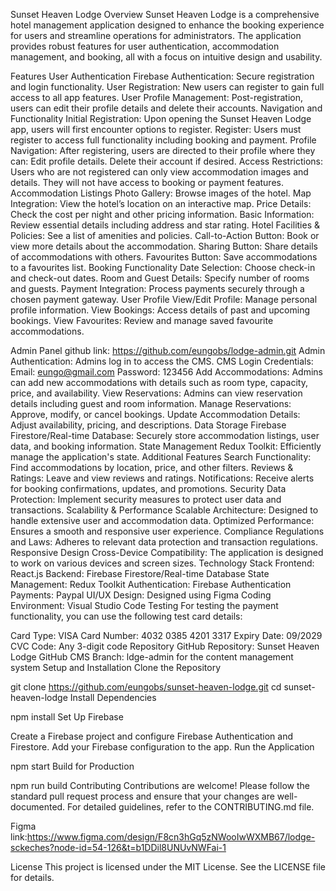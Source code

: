 Sunset Heaven Lodge
Overview
Sunset Heaven Lodge is a comprehensive hotel management application designed to enhance the booking experience for users and streamline operations for administrators. The application provides robust features for user authentication, accommodation management, and booking, all with a focus on intuitive design and usability.

Features
User Authentication
Firebase Authentication: Secure registration and login functionality.
User Registration: New users can register to gain full access to all app features.
User Profile Management: Post-registration, users can edit their profile details and delete their accounts.
Navigation and Functionality
Initial Registration: Upon opening the Sunset Heaven Lodge app, users will first encounter options to register.
Register: Users must register to access full functionality including booking and payment.
Profile Navigation: After registering, users are directed to their profile where they can:
Edit profile details.
Delete their account if desired.
Access Restrictions: Users who are not registered can only view accommodation images and details. They will not have access to booking or payment features.
Accommodation Listings
Photo Gallery: Browse images of the hotel.
Map Integration: View the hotel’s location on an interactive map.
Price Details: Check the cost per night and other pricing information.
Basic Information: Review essential details including address and star rating.
Hotel Facilities & Policies: See a list of amenities and policies.
Call-to-Action Button: Book or view more details about the accommodation.
Sharing Button: Share details of accommodations with others.
Favourites Button: Save accommodations to a favourites list.
Booking Functionality
Date Selection: Choose check-in and check-out dates.
Room and Guest Details: Specify number of rooms and guests.
Payment Integration: Process payments securely through a chosen payment gateway.
User Profile
View/Edit Profile: Manage personal profile information.
View Bookings: Access details of past and upcoming bookings.
View Favourites: Review and manage saved favourite accommodations.

Admin Panel
github link: https://github.com/eungobs/lodge-admin.git
Admin Authentication: Admins log in to access the CMS.
CMS Login Credentials:
Email: eungo@gmail.com
Password: 123456
Add Accommodations: Admins can add new accommodations with details such as room type, capacity, price, and availability.
View Reservations: Admins can view reservation details including guest and room information.
Manage Reservations: Approve, modify, or cancel bookings.
Update Accommodation Details: Adjust availability, pricing, and descriptions.
Data Storage
Firebase Firestore/Real-time Database: Securely store accommodation listings, user data, and booking information.
State Management
Redux Toolkit: Efficiently manage the application's state.
Additional Features
Search Functionality: Find accommodations by location, price, and other filters.
Reviews & Ratings: Leave and view reviews and ratings.
Notifications: Receive alerts for booking confirmations, updates, and promotions.
Security
Data Protection: Implement security measures to protect user data and transactions.
Scalability & Performance
Scalable Architecture: Designed to handle extensive user and accommodation data.
Optimized Performance: Ensures a smooth and responsive user experience.
Compliance
Regulations and Laws: Adheres to relevant data protection and transaction regulations.
Responsive Design
Cross-Device Compatibility: The application is designed to work on various devices and screen sizes.
Technology Stack
Frontend: React.js
Backend: Firebase Firestore/Real-time Database
State Management: Redux Toolkit
Authentication: Firebase Authentication
Payments: Paypal
UI/UX Design: Designed using Figma
Coding Environment: Visual Studio Code
Testing
For testing the payment functionality, you can use the following test card details:

Card Type: VISA
Card Number: 4032 0385 4201 3317
Expiry Date: 09/2029
CVC Code: Any 3-digit code
Repository
GitHub Repository: Sunset Heaven Lodge GitHub
CMS Branch: ldge-admin for the content management system
Setup and Installation
Clone the Repository


git clone https://github.com/eungobs/sunset-heaven-lodge.git
cd sunset-heaven-lodge
Install Dependencies


npm install
Set Up Firebase

Create a Firebase project and configure Firebase Authentication and Firestore.
Add your Firebase configuration to the app.
Run the Application


npm start
Build for Production


npm run build
Contributing
Contributions are welcome! Please follow the standard pull request process and ensure that your changes are well-documented. For detailed guidelines, refer to the CONTRIBUTING.md file.

Figma link:https://www.figma.com/design/F8cn3hGq5zNWooIwWXMB67/lodge-sckeches?node-id=54-126&t=b1DDil8UNUvNWFai-1

License
This project is licensed under the MIT License. See the LICENSE file for details.
